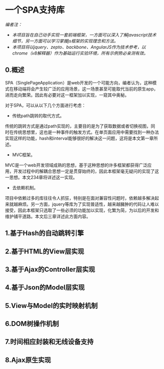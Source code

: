 # 一个SPA支持库

*编者注：*

  * *本项目旨在自己动手实现一套前端框架，一方面可以深入了解javascript技术细节，另一方面可以学习掌握js框架的实现理念和方法。*
  * *本项目将以jquery、zepto、backbone、AngularJS作为技术参考，以chrome（v8解释器）作为基础运行实验环境，所有示例势必亲测有效。*
  
## 0.概述
  SPA（SinglePageApplication）是web开发的一个可能方向，编者认为，这种模式在移动端将会产生较广泛的应用场景，这一场景甚至可能取代当前的原生app，进而走向繁荣。因此有必要对这一框架加以实现，一窥其中奥秘。
  
  对于SPA，可以从以下几个方面进行考虑：

  * 传统path跳转的取代方式。
  
  传统的跳转方式是通过path实现的，主要目的是为了获取数据或者切换视图，同时在传统思想里，这也是一种事件的触发方式。在单页面应用中需要找到一种办法实现这样的功能，hash和interval能够很好的解决这一问题，这将是本文第一章所述。

  * MVC框架。
  
  MVC是一个web开发领域成熟的思想，基于这种思想的许多框架都获得广泛应用，开发过程中的解耦合思想一定是贯穿始终的，因此本框架毫无疑问的实现了这一思想。本文234章将详述这一实现。

  * 去依赖机制。
  
  项目中依赖过多的库往往令人抓狂，特别是在面对兼容性问题时，依赖越多解决起来就越麻烦。另一方面，jquery等库为了实现普适性，越来越臃肿的代码让人难以接受，因此本框架只选取了一些必须的功能加以实现，化繁为简，为以后的开发和维护铺平道路。本文后三章详述此方面内容。

## 1.基于Hash的自动跳转引擎
## 2.基于HTML的View层实现
## 3.基于Ajax的Controller层实现
## 4.基于Json的Model层实现
## 5.View与Model的实时映射机制
## 6.DOM树操作机制
## 7.时间相应封装和无线设备支持
## 8.Ajax原生实现
